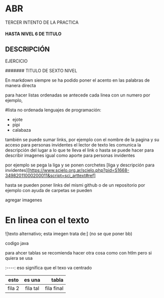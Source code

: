 # ABR
TERCER INTENTO DE LA PRACTICA
#### HASTA NIVEL 6 DE TITULO

## DESCRIPCIÓN
EJERCICIO

####### TITULO DE SEXTO NIVEL 

En markdown siempre se ha podido poner el acento en las palabras de manera directa


para hacer listas ordenadas se antecede cada linea con un numero 
por ejemplo, 

#lista no ordenada
lenguajes de programación:

* ejote
* pipi
* calabaza

también se puede sumar links, por ejemplo con el nombre de la pagina y su acceso
para personas invidentes el lector de texto les comunica la descripción del lugar a lo que te lleva el link o hasta se puede hacer para describir imagenes igual como aporte para personas invidentes

por ejemplo se pega la liga y se ponen corchetes 
[liga y descripción para invidentes][https://www.scielo.org.ar/scielo.php?pid=S1668-34982011000200011&script=sci_arttext#ref]

hasta se pueden poner links del mismi github o de un repositorio por ejemplo con ayuda de carpetas se pueden 

agregar imagenes

# En linea con el texto
![texto alternativo; esta imegen trata de:] (no se que poner bb)

 codigo java 

 para ahcer tablas se recomienda hacer otra cosa como con htlm pero si quiera se usa 

 :----: eso significa que el texo va centrado
 
| esto  |es una   | tabla        |
|-------|:-------:|-------------:|
| fila 2| fila tal| fila final   |

